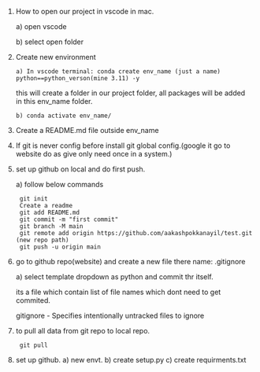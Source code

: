 
1) How to open our project in vscode in mac.
   
    a) open vscode
   
    b) select open folder

3) Create new environment
   
       a) In vscode terminal: conda create env_name (just a name) python==python_verson(mine 3.11) -y
   
   this will create a folder in our project folder, all packages will be added in this env_name folder.
   
       b) conda activate env_name/

6) Create a README.md file outside env_name

7) If git is never config before install git global config.(google it go to website do as give only need once in a system.)

8) set up github on local and do first push.
   
    a) follow below commands
   
        git init
        Create a readme
        git add README.md
        git commit -m "first commit"
        git branch -M main
        git remote add origin https://github.com/aakashpokkanayil/test.git  (new repo path)
        git push -u origin main

10) go to github repo(website) and create a new file there name: .gitignore
    
    a) select template dropdown as python and commit thr itself.
    
    its a file which contain list of file names which dont need to get commited.
    
    gitignore - Specifies intentionally untracked files to ignore


11) to pull all  data from git repo to local repo.

         git pull
    


1) set up github.
  a) new envt.
  b) create setup.py
  c) create requirments.txt
